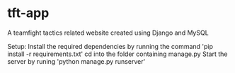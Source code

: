 # tft-app
 A teamfight tactics related website created using Django and MySQL

 Setup:
 Install the required dependencies by running the command 'pip install -r requirements.txt'
 cd into the folder containing manage.py
 Start the server by runing 'python manage.py runserver'